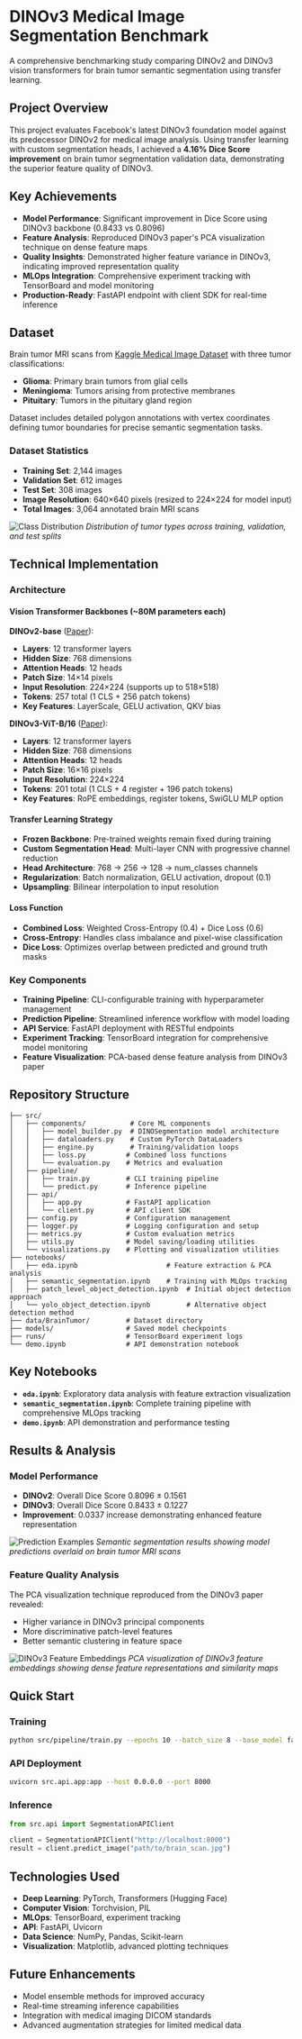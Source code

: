 # DINOv3 Medical Image Segmentation Benchmark

A comprehensive benchmarking study comparing DINOv2 and DINOv3 vision transformers for brain tumor semantic segmentation using transfer learning.

## Project Overview

This project evaluates Facebook's latest DINOv3 foundation model against its predecessor DINOv2 for medical image analysis. Using transfer learning with custom segmentation heads, I achieved a **4.16% Dice Score improvement** on brain tumor segmentation validation data, demonstrating the superior feature quality of DINOv3.

## Key Achievements

- **Model Performance**: Significant improvement in Dice Score using DINOv3 backbone (0.8433 vs 0.8096)
- **Feature Analysis**: Reproduced DINOv3 paper's PCA visualization technique on dense feature maps
- **Quality Insights**: Demonstrated higher feature variance in DINOv3, indicating improved representation quality
- **MLOps Integration**: Comprehensive experiment tracking with TensorBoard and model monitoring
- **Production-Ready**: FastAPI endpoint with client SDK for real-time inference

## Dataset

Brain tumor MRI scans from [Kaggle Medical Image Dataset](https://www.kaggle.com/datasets/pkdarabi/medical-image-dataset-brain-tumor-detection/data) with three tumor classifications:
- **Glioma**: Primary brain tumors from glial cells
- **Meningioma**: Tumors arising from protective membranes
- **Pituitary**: Tumors in the pituitary gland region

Dataset includes detailed polygon annotations with vertex coordinates defining tumor boundaries for precise semantic segmentation tasks.

### Dataset Statistics
- **Training Set**: 2,144 images
- **Validation Set**: 612 images  
- **Test Set**: 308 images
- **Image Resolution**: 640×640 pixels (resized to 224×224 for model input)
- **Total Images**: 3,064 annotated brain MRI scans

![Class Distribution](class_distribution.png)
*Distribution of tumor types across training, validation, and test splits*

## Technical Implementation

### Architecture

#### Vision Transformer Backbones (~80M parameters each)

**DINOv2-base** ([Paper](https://arxiv.org/abs/2304.07193)):
- **Layers**: 12 transformer layers
- **Hidden Size**: 768 dimensions
- **Attention Heads**: 12 heads
- **Patch Size**: 14×14 pixels
- **Input Resolution**: 224×224 (supports up to 518×518)
- **Tokens**: 257 total (1 CLS + 256 patch tokens)
- **Key Features**: LayerScale, GELU activation, QKV bias

**DINOv3-ViT-B/16** ([Paper](https://arxiv.org/abs/2508.10104)):
- **Layers**: 12 transformer layers  
- **Hidden Size**: 768 dimensions
- **Attention Heads**: 12 heads
- **Patch Size**: 16×16 pixels
- **Input Resolution**: 224×224
- **Tokens**: 201 total (1 CLS + 4 register + 196 patch tokens)
- **Key Features**: RoPE embeddings, register tokens, SwiGLU MLP option

#### Transfer Learning Strategy
- **Frozen Backbone**: Pre-trained weights remain fixed during training
- **Custom Segmentation Head**: Multi-layer CNN with progressive channel reduction
- **Head Architecture**: 768 → 256 → 128 → num_classes channels
- **Regularization**: Batch normalization, GELU activation, dropout (0.1)
- **Upsampling**: Bilinear interpolation to input resolution

#### Loss Function
- **Combined Loss**: Weighted Cross-Entropy (0.4) + Dice Loss (0.6)
- **Cross-Entropy**: Handles class imbalance and pixel-wise classification
- **Dice Loss**: Optimizes overlap between predicted and ground truth masks

### Key Components
- **Training Pipeline**: CLI-configurable training with hyperparameter management
- **Prediction Pipeline**: Streamlined inference workflow with model loading
- **API Service**: FastAPI deployment with RESTful endpoints
- **Experiment Tracking**: TensorBoard integration for comprehensive model monitoring
- **Feature Visualization**: PCA-based dense feature analysis from DINOv3 paper

## Repository Structure

```
├── src/
│   ├── components/           # Core ML components
│   │   ├── model_builder.py  # DINOSegmentation model architecture
│   │   ├── dataloaders.py    # Custom PyTorch DataLoaders
│   │   ├── engine.py         # Training/validation loops
│   │   ├── loss.py          # Combined loss functions
│   │   └── evaluation.py    # Metrics and evaluation
│   ├── pipeline/
│   │   ├── train.py         # CLI training pipeline
│   │   └── predict.py       # Inference pipeline
│   ├── api/
│   │   ├── app.py           # FastAPI application
│   │   └── client.py        # API client SDK
│   ├── config.py            # Configuration management
│   ├── logger.py            # Logging configuration and setup
│   ├── metrics.py           # Custom evaluation metrics
│   ├── utils.py             # Model saving/loading utilities
│   └── visualizations.py    # Plotting and visualization utilities
├── notebooks/
│   ├── eda.ipynb                      # Feature extraction & PCA analysis
│   ├── semantic_segmentation.ipynb    # Training with MLOps tracking
│   ├── patch_level_object_detection.ipynb  # Initial object detection approach
│   └── yolo_object_detection.ipynb         # Alternative object detection method
├── data/BrainTumor/         # Dataset directory
├── models/                  # Saved model checkpoints
├── runs/                    # TensorBoard experiment logs
└── demo.ipynb               # API demonstration notebook
```

## Key Notebooks

- **`eda.ipynb`**: Exploratory data analysis with feature extraction visualization
- **`semantic_segmentation.ipynb`**: Complete training pipeline with comprehensive MLOps tracking
- **`demo.ipynb`**: API demonstration and performance testing

## Results & Analysis

### Model Performance
- **DINOv2**: Overall Dice Score 0.8096 ± 0.1561
- **DINOv3**: Overall Dice Score 0.8433 ± 0.1227
- **Improvement**: 0.0337 increase demonstrating enhanced feature representation

![Prediction Examples](prediction_example.png)
*Semantic segmentation results showing model predictions overlaid on brain tumor MRI scans*

### Feature Quality Analysis
The PCA visualization technique reproduced from the DINOv3 paper revealed:
- Higher variance in DINOv3 principal components
- More discriminative patch-level features
- Better semantic clustering in feature space

![DINOv3 Feature Embeddings](dinov3_embeddings.png)
*PCA visualization of DINOv3 feature embeddings showing dense feature representations and similarity maps*

## Quick Start

### Training
```bash
python src/pipeline/train.py --epochs 10 --batch_size 8 --base_model facebook/dinov3-vitb16-pretrain-lvd1689m
```

### API Deployment
```bash
uvicorn src.api.app:app --host 0.0.0.0 --port 8000
```

### Inference
```python
from src.api import SegmentationAPIClient

client = SegmentationAPIClient("http://localhost:8000")
result = client.predict_image("path/to/brain_scan.jpg")
```

## Technologies Used

- **Deep Learning**: PyTorch, Transformers (Hugging Face)
- **Computer Vision**: Torchvision, PIL
- **MLOps**: TensorBoard, experiment tracking
- **API**: FastAPI, Uvicorn
- **Data Science**: NumPy, Pandas, Scikit-learn
- **Visualization**: Matplotlib, advanced plotting techniques

## Future Enhancements

- Model ensemble methods for improved accuracy
- Real-time streaming inference capabilities
- Integration with medical imaging DICOM standards
- Advanced augmentation strategies for limited medical data